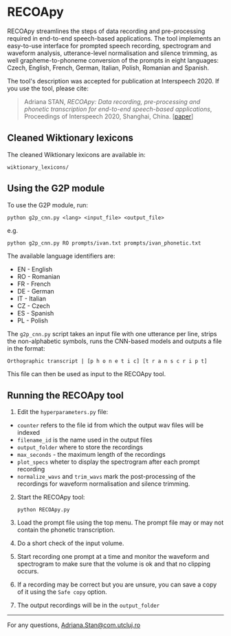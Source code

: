 # RECOApy


RECOApy streamlines the steps of data recording and pre-processing 
required in end-to-end speech-based applications. The tool implements an easy-to-use 
interface for prompted speech recording, spectrogram and waveform analysis, 
utterance-level normalisation and silence trimming, as well grapheme-to-phoneme 
conversion of the prompts in eight languages:  Czech, English, French, German, 
Italian, Polish, Romanian and Spanish.


The tool's description was accepted for publication at Interspeech 2020. If you
use the tool, please cite:
> Adriana STAN, *RECOApy: Data recording, pre-processing and phonetic transcription 
for end-to-end speech-based applications*, Proceedings of Interspeech 2020, Shanghai, China. \[[paper](https://arxiv.org/abs/2009.05493)\]


## Cleaned Wiktionary lexicons

The cleaned Wiktionary lexicons are available in: 

    wiktionary_lexicons/

## Using the G2P module

To use the G2P module, run:

`python g2p_cnn.py <lang> <input_file> <output_file>`

e.g.

`python g2p_cnn.py RO prompts/ivan.txt prompts/ivan_phonetic.txt`

The available language identifiers are:
- EN - English
- RO - Romanian
- FR - French
- DE - German
- IT - Italian
- CZ - Czech
- ES - Spanish
- PL - Polish

The `g2p_cnn.py` script takes an input file with one utterance per line, strips the non-alphabetic symbols, runs the CNN-based models and outputs a file in the format:

`Orthographic transcript | [p h o n e t i c] [t r a n s c r i p t]`

This file can then be used as input to the RECOApy tool.


## Running the RECOApy tool


1. Edit the `hyperparameters.py` file:
- `counter` refers to the file id from which the output wav files will be indexed
- `filename_id` is the name used in the output files
- `output_folder` where to store the recordings
- `max_seconds` - the maximum length of the recordings
- `plot_specs` wheter to display the spectrogram after each prompt recording
- `normalize_wavs` and `trim_wavs` mark the post-processing of the recordings for waveform normalisation and silence trimming.

2. Start the RECOApy tool:

    `python RECOApy.py`

3. Load the prompt file using the top menu. The prompt file may or may not contain the phonetic transcription. 
4. Do a short check of the input volume.
5. Start recording one prompt at a time and monitor the waveform and spectrogram to make sure that the volume is ok and that no clipping occurs.
6. If a recording may be correct but you are unsure, you can save a copy of it using the `Safe copy` option.
7. The output recordings will be in the `output_folder`



***

For any questions,
Adriana.Stan@com.utcluj.ro
